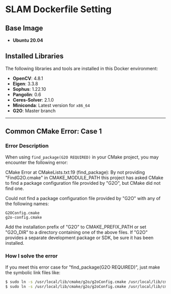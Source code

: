 # SLAM Dockerfile Setting

## Base Image
- **Ubuntu 20.04**

## Installed Libraries
The following libraries and tools are installed in this Docker environment:

- **OpenCV**: 4.8.1
- **Eigen**: 3.3.8
- **Sophus**: 1.22.10
- **Pangolin**: 0.6
- **Ceres-Solver**: 2.1.0
- **Miniconda**: Latest version for `x86_64`
- **G2O**: Master branch

---

## Common CMake Error: Case 1

### Error Description
When using `find_package(G2O REQUIRED)` in your CMake project, you may encounter the following error:

CMake Error at CMakeLists.txt:19 (find_package):
  By not providing "FindG2O.cmake" in CMAKE_MODULE_PATH this project has
  asked CMake to find a package configuration file provided by "G2O", but
  CMake did not find one.

  Could not find a package configuration file provided by "G2O" with any of
  the following names:

    G2OConfig.cmake
    g2o-config.cmake

  Add the installation prefix of "G2O" to CMAKE_PREFIX_PATH or set "G2O_DIR"
  to a directory containing one of the above files.  If "G2O" provides a
  separate development package or SDK, be sure it has been installed.

### How I solve the error
If you meet this error case for "find_package(G2O REQUIRED)", just make the symbolic link files like:

```bash
$ sudo ln -s /usr/local/lib/cmake/g2o/g2oConfig.cmake /usr/local/lib/cmake/g2o/G2OConfig.cmake
$ sudo ln -s /usr/local/lib/cmake/g2o/g2oConfig.cmake /usr/local/lib/cmake/g2o/g2o-config.cmake
```

